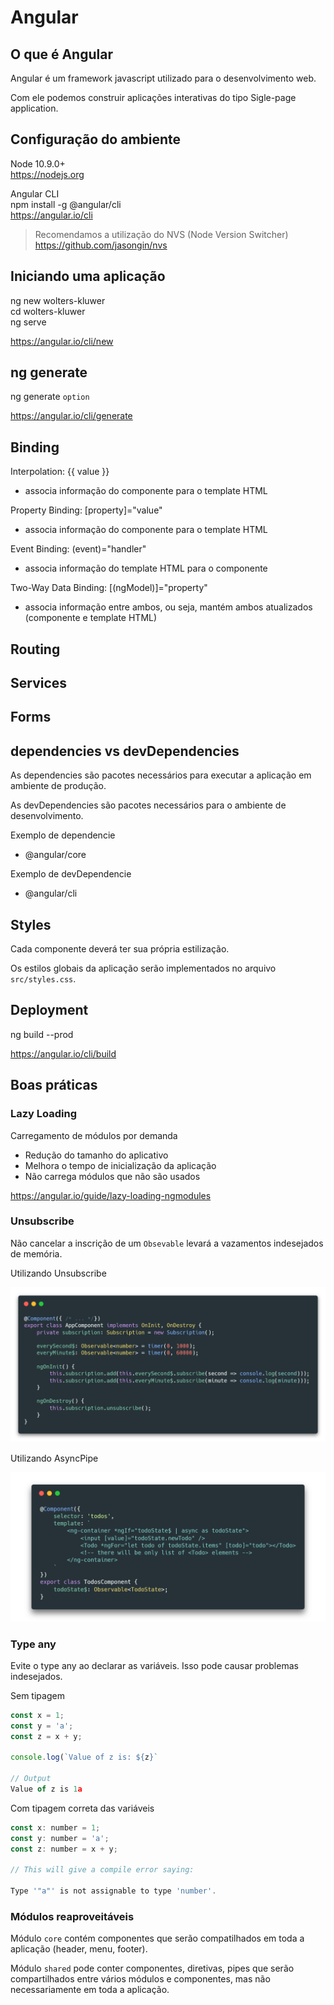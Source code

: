 # Angular

## O que é Angular

Angular é um framework javascript utilizado para o desenvolvimento web.

Com ele podemos construir aplicações interativas do tipo Sigle-page application.

## Configuração do ambiente

Node 10.9.0+\
https://nodejs.org

Angular CLI\
npm install -g @angular/cli\
https://angular.io/cli

> Recomendamos a utilização do NVS (Node Version Switcher)
> https://github.com/jasongin/nvs

## Iniciando uma aplicação

ng new wolters-kluwer\
cd wolters-kluwer\
ng serve

https://angular.io/cli/new

## ng generate

ng generate `option`

https://angular.io/cli/generate

## Binding

Interpolation: {{ value }}
- associa informação do componente para o template HTML

Property Binding: [property]="value"
- associa informação do componente para o template HTML

Event Binding: (event)="handler"
- associa informação do template HTML para o componente

Two-Way Data Binding: [(ngModel)]="property"
- associa informação entre ambos, ou seja, mantém ambos atualizados (componente e template HTML)

## Routing

## Services

## Forms

## dependencies vs devDependencies

As dependencies são pacotes necessários para executar a aplicação em ambiente de produção.

As devDependencies são pacotes necessários para o ambiente de desenvolvimento.

Exemplo de dependencie

- @angular/core

Exemplo de devDependencie

- @angular/cli

## Styles

Cada componente deverá ter sua própria estilização.

Os estilos globais da aplicação serão implementados no arquivo `src/styles.css`.

## Deployment

ng build --prod

https://angular.io/cli/build

## Boas práticas

### Lazy Loading

Carregamento de módulos por demanda

- Redução do tamanho do aplicativo
- Melhora o tempo de inicialização da aplicação
- Não carrega módulos que não são usados

https://angular.io/guide/lazy-loading-ngmodules

### Unsubscribe

Não cancelar a inscrição de um `Obsevable` levará a vazamentos indesejados de memória.

Utilizando Unsubscribe

![unsubscribe](./unsubscribe.png)

Utilizando AsyncPipe

![async](./async.png)

### Type any

Evite o type any ao declarar as variáveis. Isso pode causar problemas indesejados.

Sem tipagem

```javascript
const x = 1;
const y = 'a';
const z = x + y;

console.log(`Value of z is: ${z}`

// Output
Value of z is 1a
```

Com tipagem correta das variáveis

```javascript
const x: number = 1;
const y: number = 'a';
const z: number = x + y;

// This will give a compile error saying:

Type '"a"' is not assignable to type 'number'.
```

### Módulos reaproveitáveis

Módulo `core` contém componentes que serão compatilhados em toda a aplicação (header, menu, footer).

Módulo `shared` pode conter componentes, diretivas, pipes que serão compartilhados entre vários módulos e componentes, mas não necessariamente em toda a aplicação.